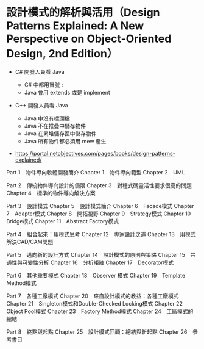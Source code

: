 # 設計模式的解析與活用（Design Patterns Explained: A New Perspective on Object-Oriented Design, 2nd Edition）

- C# 開發人員看 Java
    - C# 中都用冒號 :
    - Java 會用 extends 或是 implement
- C++ 開發人員看 Java
    - Java 中沒有標頭檔
    - Java 不在推疊中儲存物件
    - Java 在累堆儲存區中儲存物件
    - Java 所有物件都必須用 mew 產生

- https://portal.netobjectives.com/pages/books/design-patterns-explained/

Part 1　物件導向軟體開發簡介
Chapter 1　物件導向範型
Chapter 2　UML
 
Part 2　傳統物件導向設計的侷限
Chapter 3　對程式碼靈活性要求很高的問題
Chapter 4　標準的物件導向解決方案
 
Part 3　設計模式 
Chapter 5　設計模式簡介
Chapter 6　Facade模式
Chapter 7　Adapter模式
Chapter 8　開拓視野
Chapter 9　Strategy模式
Chapter 10　Bridge模式
Chapter 11　Abstract Factory模式
 
Part 4　組合起來：用模式思考
Chapter 12　專家設計之道
Chapter 13　用模式解決CAD/CAM問題
 
Part 5　邁向新的設計方式
Chapter 14　設計模式的原則與策略
Chapter 15　共通性與可變性分析
Chapter 16　分析矩陣
Chapter 17　Decorator模式
 
Part 6　其他重要模式
Chapter 18　Observer 模式
Chapter 19　Template Method模式
 
Part 7　各種工廠模式
Chapter 20　來自設計模式的教益：各種工廠模式
Chapter 21　Singleton模式和Double-Checked Locking模式
Chapter 22　Object Pool模式
Chapter 23　Factory Method模式
Chapter 24　工廠模式的總結
 
Part 8　終點與起點
Chapter 25　設計模式回顧：總結與新起點
Chapter 26　參考書目